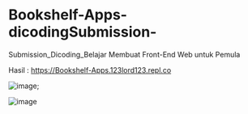 # Bookshelf-Apps-dicodingSubmission-
Submission_Dicoding_Belajar Membuat Front-End Web untuk Pemula

Hasil : https://Bookshelf-Apps.123lord123.repl.co

![image](https://user-images.githubusercontent.com/110412713/209469019-889e59ef-0ecd-4f42-a8bd-9527fff59850.png);

![image](https://user-images.githubusercontent.com/110412713/209469021-3c790a71-c314-48b1-a344-b7565a051157.png)
